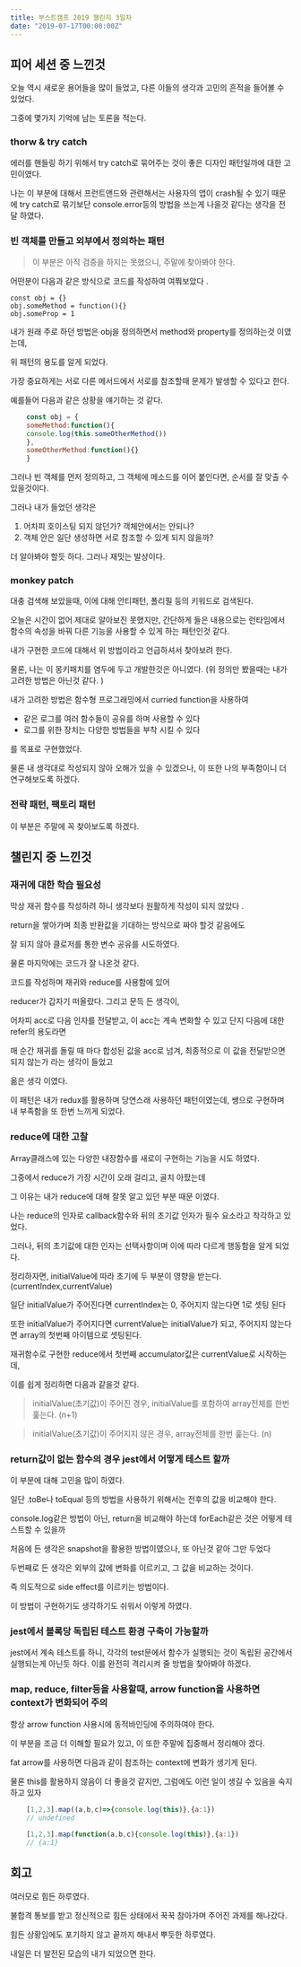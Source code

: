 ```yaml
---
title: 부스트캠프 2019 챌린지 3일차
date: "2019-07-17T00:00:00Z"
---
```


## 피어 세션 중 느낀것

오늘 역시 새로운 용어들을 많이 들었고, 다른 이들의 생각과 고민의 흔적을 들어볼 수 있었다. 

그중에 몇가지 기억에 남는 토론을 적는다. 


### thorw & try catch

에러를 핸들링 하기 위해서 try catch로 묶어주는 것이 좋은 디자인 패턴일까에 대한 고민이였다. 

나는 이 부분에 대해서 프런트앤드와 관련해서는 사용자의 앱이 crash될 수 있기 때문에 try catch로 묶기보단 console.error등의 방법을 쓰는게 나을것 같다는 생각을 전달 하였다. 


### 빈 객체를 만들고 외부에서 정의하는 패턴

> 이 부분은 아직 검증을 하지는 못했으니, 주말에 찾아봐야 한다.

어떤분이 다음과 같은 방식으로 코드를 작성하여 여쭤보았다 .

    const obj = {}
    obj.someMethod = function(){}
    obj.someProp = 1

내가 원래 주로 하던 방법은 obj을 정의하면서 method와 property를 정의하는것 이였는데, 

위 패턴의 용도를 알게 되었다. 

가장 중요하게는 서로 다른 메서드에서 서로를 참조할때 문제가 발생할 수 있다고 한다. 

예를들어 다음과 같은 상황을 얘기하는 것 같다.

```js
    const obj = {
    someMethod:function(){
    console.log(this.someOtherMethod())
    },
    someOtherMethod:function(){}
    }
```

그러나 빈 객체를 먼저 정의하고, 그 객체에 메소드를 이어 붙인다면, 순서를 잘 맞출 수 있을것이다. 

그러나 내가 들었던 생각은 

1. 어차피 호이스팅 되지 않던가? 객체안에서는 안되나?
2. 객체 안은 일단 생성하면 서로 참조할 수 있게 되지 않을까?

더 알아봐야 할듯 하다. 그러나 재밋는 발상이다. 


### monkey patch

대충 검색해 보았을때, 이에 대해 안티패턴, 폴리필 등의 키워드로 검색된다. 

오늘은 시간이 없어 제대로 알아보진 못했지만, 간단하게 들은 내용으로는 런타임에서 함수의 속성을 바꿔 다른 기능을 사용할 수 있게 하는 패턴인것 같다. 

내가 구현한 코드에 대해서 위 방법이라고 언급하셔서 찾아보려 한다. 

물론, 나는 이 몽키패치를 염두에 두고 개발한것은 아니였다. (위 정의만 봤을때는 내가 고려한 방법은 아닌것 같다. )

내가 고려한 방법은 함수형 프로그래밍에서 curried function을 사용하여 

- 같은 로그를 여러 함수들이 공유를 하며 사용할 수 있다
- 로그를 위한 장치는 다양한 방법들을 부착 시킬 수 있다

를 목표로 구현했었다. 

물론 내 생각대로 작성되지 않아 오해가 있을 수 있겠으나, 이 또한 나의 부족함이니 더 연구해보도록 하겠다. 


### 전략 패턴, 팩토리 패턴

이 부분은 주말에 꼭 찾아보도록 하겠다. 



## 챌린지 중 느낀것

### 재귀에 대한 학습 필요성

막상 재귀 함수를 작성하려 하니 생각보다 원활하게 작성이 되지 않았다 .

return을 쌓아가며 최종 반환값을 기대하는 방식으로 짜야 할것 같음에도 

잘 되지 않아 클로저를 통한 변수 공유를 시도하였다.

물론 마지막에는 코드가 잘 나온것 같다. 

코드를 작성하며 재귀와 reduce를 사용함에 있어

reducer가 갑자기 떠올랐다. 그리고 문득 든 생각이, 

어차피 acc로 다음 인자를 전달받고, 이 acc는 계속 변화할 수 있고 단지 다음에 대한 refer의 용도라면

매 순간 재귀를 돌릴 때 마다 합성된 값을 acc로 넘겨, 최종적으로 이 값을 전달받으면 되지 않는가 라는 생각이 들었고

옮은 생각 이였다. 

이 패턴은 내가 redux를  활용하며 당연스래 사용하던 패턴이였는데, 쌩으로 구현하며 내 부족함을 또 한번 느끼게 되었다.


### reduce에 대한 고찰

Array클래스에 있는 다양한 내장함수를 새로이 구현하는 기능을 시도 하였다. 

그중에서 reduce가 가장 시간이 오래 걸리고, 골치 아팠는데 

그 이유는 내가 reduce에 대해 잘못 알고 있던 부분 때문 이였다. 

나는 reduce의 인자로 callback함수와 뒤의 초기값 인자가 필수 요소라고 착각하고 있었다. 

그러나, 뒤의 초기값에 대한 인자는 선택사항이며 이에 따라 다르게 행동함을 알게 되었다. 

정리하자면, initialValue에 따라 초기에 두 부분이 영향을 받는다. (currentIndex,currentValue)

일단 initialValue가 주어진다면 currentIndex는 0, 주어지지 않는다면 1로 셋팅 된다

또한 initialValue가 주어지다면 currentValue는 initialValue가 되고, 주어지지 않는다면 array의 첫번째 아이템으로 셋팅된다. 

재귀함수로 구현한 reduce에서 첫번째 accumulator값은 currentValue로 시작하는데, 

이를 쉽게 정리하면 다음과 같을것 같다. 

> initialValue(초기값)이 주어진 경우, initialValue를 포함하여 array전체를 한번 훑는다. (n+1)

> initialValue(초기값)이 주어지지 않은 경우, array전체를 한번 훑는다. (n)


### return값이 없는 함수의 경우 jest에서 어떻게 테스트 할까

이 부분에 대해 고민을 많이 하였다. 

일단 .toBe나 toEqual 등의 방법을 사용하기 위해서는 전후의 값을 비교해야 한다. 

console.log같은 방법이 아닌, return을 비교해야 하는데 forEach같은 것은 어떻게 테스트할 수 있을까

처음에 든 생각은 snapshot을 활용한 방법이였으나, 또 아닌것 같아 그만 두었다 

두번째로 든 생각은 외부의 값에 변화를 이르키고, 그 값을 비교하는 것이다.

즉 의도적으로 side effect를 이르키는 방법이다. 

이 방법이 구현하기도 생각하기도 쉬워서 이렇게 하였다. 


### jest에서 블록당 독립된 테스트 환경 구축이 가능할까

jest에서 계속 테스트를 하니, 각각의 test문에서 함수가 실행되는 것이 독립된 공간에서 실행되는게 아닌듯 하다. 이를 완전히 격리시켜 줄 방법을 찾아봐야 하겠다. 


### map, reduce, filter등을 사용할때, arrow function을 사용하면 context가 변화되어 주의

항상 arrow function 사용시에 동적바인딩에 주의하여야 한다. 

이 부분을 조금 더 이해할 필요가 있고, 이 또한 주말에 집중해서 정리해야 겠다. 

fat arrow를 사용하면 다음과 같이 참조하는 context에 변화가 생기게 된다. 

물론 this를 활용하지 않음이 더 좋을것 같지만, 그럼에도 이런 일이 생길 수 있음을 숙지하고 있자 

```js
    [1,2,3].map((a,b,c)=>{console.log(this)},{a:1})
    // undefined
    
    [1,2,3].map(function(a,b,c){console.log(this)},{a:1})
    // {a:1}
```

## 회고

여러모로 힘든 하루였다. 

불합격 통보를 받고 정신적으로 힘든 상태에서 꾹꾹 참아가며 주어진 과제를 해나갔다. 

힘든 상황임에도 포기하지 않고 끝까지 해내서 뿌듯한 하루였다. 

내일은 더 발전된 모습의 내가 되었으면 한다.
